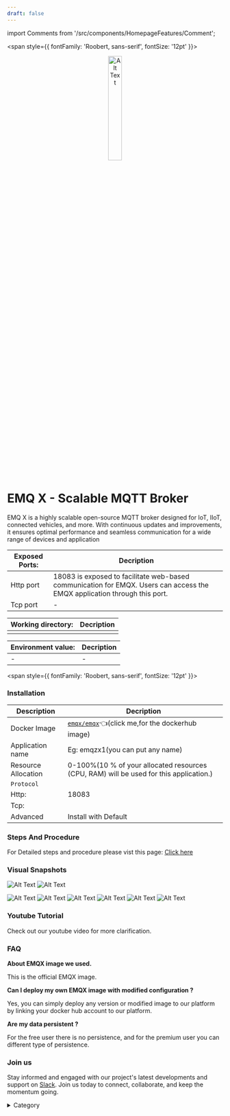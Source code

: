 ```yaml
---
draft: false
---
```

import Comments from '/src/components/HomepageFeatures/Comment';

<span style={{ fontFamily: 'Roobert, sans-serif', fontSize: '12pt' }}>

<p align="center">
  <img src="/img/tyh.png" alt="Alt Text" width="25%"/>
</p> 

# EMQ X - Scalable MQTT Broker

EMQ X is a highly scalable open-source MQTT broker designed for IoT, IIoT, connected vehicles, and more. With continuous updates and improvements, it ensures optimal performance and seamless communication for a wide range of devices and application

 

|  **Exposed Ports:**    | Decription                                                                                                               | 
| --------------------- | ------                                                                                                                   | 
| Http port          |       18083 is exposed to facilitate web-based communication for EMQX. Users can access the EMQX application through this port.                              |
| Tcp port      |              -                                                                     | 

|  **Working directory:** | Decription                                                                                                               | 
| --------------------- | ------                                                                                                                   | 
|         |                                 |



|   **Environment value:**          | Decription                                                                                                               | 
| --------------------- | ------                                                                                                                   | 
|-       |  -                              |


</span>


<span style={{ fontFamily: 'Roobert, sans-serif', fontSize: '12pt' }}>

### Installation


|  Description          | Decription                                                                                                               | 
| --------------------- | ------                                                                                                                   | 
| Docker Image          |  [`emqx/emqx`](https://hub.docker.com/r/emqx/emqx)👈(click me,for the dockerhub image)                                   |
| Application name      |  Eg: emqzx1(you can put any name)                                                                                        | 
| Resource Allocation   |  0-100%(10 % of your allocated resources (CPU, RAM) will be used for this application.)                                  | 
| `Protocol`            |                                                                                                                          | 
|  Http:                | 18083                                                                                                                       |
|  Tcp:                 |                                                                                                                          | 
|    Advanced           |    Install with Default                                                                                                  |

                                                                        


### Steps And Procedure

For Detailed steps and procedure please vist this page: [Click here](https://techscaleinfinite.github.io/introduction/cloud-float/Steps%20and%20procedure)




### Visual Snapshots

![Alt Text](/img/3b.png)
![Alt Text](/img/3c.png)

![Alt Text](/img/3e.png)
![Alt Text](/img/3ee.png)
![Alt Text](/img/3f.png)
![Alt Text](/img/3fg.png)
![Alt Text](/img/3h.png)
![Alt Text](/img/3k.png)


### Youtube Tutorial&#x20;

Check out our youtube video for more clarification.



### FAQ

**About EMQX image we used.**

This is the official EMQX image.

**Can I deploy my own EMQX image with modified configuration ?**

Yes, you can simply deploy any version or modified image to our platform by linking your docker hub account to our platform.

**Are my data persistent ?**

For the free user there is no persistence, and for the premium user you can different type of persistence.

### Join us

Stay informed and engaged with our project's latest developments and support on [Slack](https://app.slack.com/client/T04QS32JX6E/C04QKEWE146). Join us today to connect, collaborate, and keep the momentum going.

<details>

<summary>Category</summary>

Kubernetes, cloud computing, DevOps, cloud services, hosting platform, container orchestration, cloud infrastructure, cloud deployment, cloud management, cloud technology, cloud solutions , media, entertainment

</details>

</span>

<Comments />

